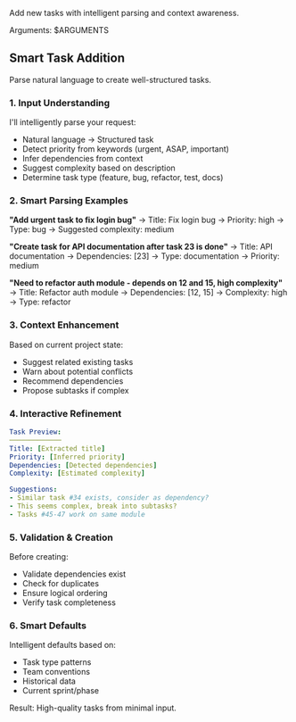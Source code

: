 Add new tasks with intelligent parsing and context awareness.

Arguments: $ARGUMENTS

## Smart Task Addition

Parse natural language to create well-structured tasks.

### 1. **Input Understanding**

I'll intelligently parse your request:

- Natural language → Structured task
- Detect priority from keywords (urgent, ASAP, important)
- Infer dependencies from context
- Suggest complexity based on description
- Determine task type (feature, bug, refactor, test, docs)

### 2. **Smart Parsing Examples**

**"Add urgent task to fix login bug"** → Title: Fix login bug → Priority: high →
Type: bug → Suggested complexity: medium

**"Create task for API documentation after task 23 is done"** → Title: API
documentation → Dependencies: [23] → Type: documentation → Priority: medium

**"Need to refactor auth module - depends on 12 and 15, high complexity"** →
Title: Refactor auth module → Dependencies: [12, 15] → Complexity: high → Type:
refactor

### 3. **Context Enhancement**

Based on current project state:

- Suggest related existing tasks
- Warn about potential conflicts
- Recommend dependencies
- Propose subtasks if complex

### 4. **Interactive Refinement**

```yaml
Task Preview:
─────────────
Title: [Extracted title]
Priority: [Inferred priority]
Dependencies: [Detected dependencies]
Complexity: [Estimated complexity]

Suggestions:
- Similar task #34 exists, consider as dependency?
- This seems complex, break into subtasks?
- Tasks #45-47 work on same module
```

### 5. **Validation & Creation**

Before creating:

- Validate dependencies exist
- Check for duplicates
- Ensure logical ordering
- Verify task completeness

### 6. **Smart Defaults**

Intelligent defaults based on:

- Task type patterns
- Team conventions
- Historical data
- Current sprint/phase

Result: High-quality tasks from minimal input.
